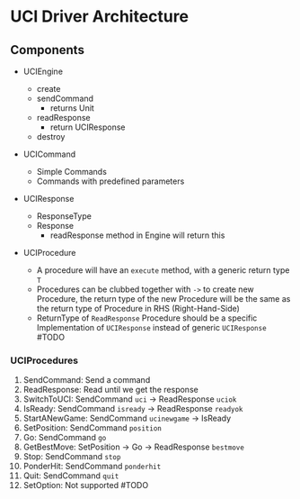# UCI Driver Architecture

## Components
- UCIEngine
    - create
    - sendCommand
        - returns Unit
    - readResponse 
        - return UCIResponse
    - destroy
       
- UCICommand
    - Simple Commands
    - Commands with predefined parameters
    
- UCIResponse
    - ResponseType
    - Response
        - readResponse method in Engine will return this

- UCIProcedure
    - A procedure will have an `execute` method, with a generic return type `T`
    - Procedures can be clubbed together with `->` to create new Procedure, the return type of the new Procedure will 
        be the same as the return type of Procedure in RHS (Right-Hand-Side)
    - ReturnType of `ReadResponse` Procedure should be a specific Implementation of `UCIResponse` instead of generic `UCIResponse` #TODO

### UCIProcedures
1. SendCommand: Send a command
2. ReadResponse: Read until we get the response
3. SwitchToUCI: SendCommand `uci` -> ReadResponse `uciok` 
4. IsReady: SendCommand `isready` -> ReadResponse `readyok`
5. StartANewGame: SendCommand `ucinewgame` -> IsReady
6. SetPosition: SendCommand `position`
7. Go: SendCommand `go`
8. GetBestMove: SetPosition -> Go -> ReadResponse `bestmove`
9. Stop: SendCommand `stop`
10. PonderHit: SendCommand `ponderhit`
11. Quit: SendCommand `quit`
12. SetOption: Not supported #TODO